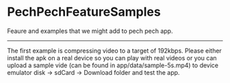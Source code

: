 # PechPechFeatureSamples

Feaure and examples that we might add to pech pech app.

--------------
The first example is compressing video to a target of 192kbps. 
Please either install the apk on a real device so you can play with real videos or you can upload a sample vide 
(can be found in app/data/sample-5s.mp4) to device emulator disk -> sdCard -> Download folder and test the app.
